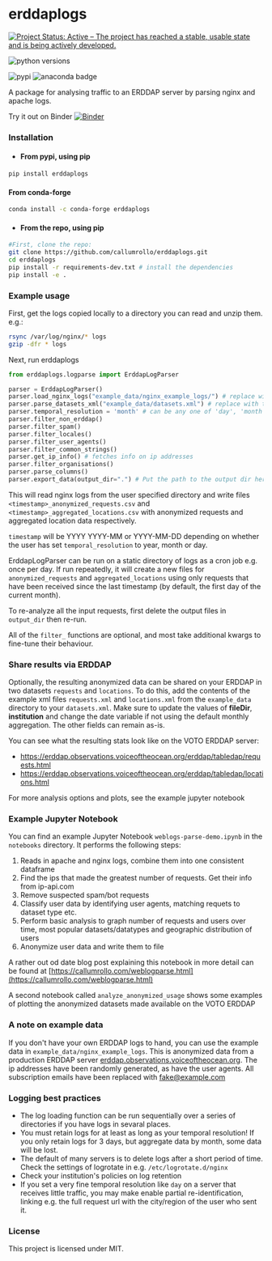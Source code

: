 # erddaplogs

[![Project Status: Active – The project has reached a stable, usable state and is being actively developed.](https://www.repostatus.org/badges/latest/active.svg)](https://www.repostatus.org/#active)

![python versions](https://img.shields.io/pypi/pyversions/erddaplogs.svg)

![pypi](https://badge.fury.io/py/erddaplogs.svg) ![anaconda badge](https://anaconda.org/conda-forge/erddaplogs/badges/version.svg) 


A package for analysing traffic to an ERDDAP server by parsing nginx and apache logs.

Try it out on Binder [![Binder](https://mybinder.org/badge_logo.svg)](https://mybinder.org/v2/gh/callumrollo/erddaplogs/HEAD?labpath=weblogs-parse-demo.ipynb)

### Installation

* #### From pypi, using pip

```sh
pip install erddaplogs
```

#### From conda-forge

```sh
conda install -c conda-forge erddaplogs
```

* #### From the repo, using pip

```sh
#First, clone the repo:
git clone https://github.com/callumrollo/erddaplogs.git
cd erddaplogs
pip install -r requirements-dev.txt # install the dependencies
pip install -e .
```

### Example usage


First, get the logs copied locally to a directory you can read and unzip them. e.g.:

```bash
rsync /var/log/nginx/* logs
gzip -dfr * logs
```
Next, run erddaplogs

```python
from erddaplogs.logparse import ErddapLogParser

parser = ErddapLogParser()
parser.load_nginx_logs("example_data/nginx_example_logs/") # replace with the path to your logs
parser.parse_datasets_xml("example_data/datasets.xml") # replace with the path to your xml, or remove this line
parser.temporal_resolution = 'month' # can be any one of 'day', 'month' or 'year'. Defaults to 'month'
parser.filter_non_erddap()
parser.filter_spam()
parser.filter_locales()
parser.filter_user_agents()
parser.filter_common_strings()
parser.get_ip_info() # fetches info on ip addresses
parser.filter_organisations()
parser.parse_columns()
parser.export_data(output_dir=".") # Put the path to the output dir here. Preferably somewhere your ERDDAP can read
```

This will read nginx logs from the user specified directory and write files `<timestamp>_anonymized_requests.csv` and `<timestamp>_aggregated_locations.csv` with anonymized requests and aggregated location data respectively. 

`timestamp` will be YYYY YYYY-MM or YYYY-MM-DD depending on whether the user has set `temporal_resolution` to year, month or day. 

ErddapLogParser can be run on a static directory of logs as a cron job e.g. once per day. If run repeatedly, it will create a new files for `anonymized_requests` and `aggregated_locations` using only requests that have been received since the last timestamp (by default, the first day of the current month).

To re-analyze all the input requests, first delete the output files in `output_dir` then re-run.

All of the `filter_` functions are optional, and most take additional kwargs to fine-tune their behaviour.

### Share results via ERDDAP

Optionally, the resulting anonymized data can be shared on your ERDDAP in two datasets `requests` and `locations`. To do this, add the contents of the example xml files `requests.xml` and `locations.xml` from the `example_data` directory to your `datasets.xml`. Make sure to update the values of **fileDir**, **institution** and change the date variable if not using the default monthly aggregation. The other fields can remain as-is.

You can see what the resulting stats look like on the VOTO ERDDAP server:

- https://erddap.observations.voiceoftheocean.org/erddap/tabledap/requests.html
- https://erddap.observations.voiceoftheocean.org/erddap/tabledap/locations.html
 
For more analysis options and plots, see the example jupyter notebook

### Example Jupyter Notebook

You can find an example Jupyter Notebook `weblogs-parse-demo.ipynb` in the `notebooks` directory. It performs the following steps:

1. Reads in apache and nginx logs, combine them into one consistent dataframe
2. Find the ips that made the greatest number of requests. Get their info from ip-api.com
3. Remove suspected spam/bot requests
4. Classify user data by identifying user agents, matching requets to dataset type etc.
5. Perform basic analysis to graph number of requests and users over time, most popular datasets/datatypes and geographic distribution of users
6. Anonymize user data and write them to file

A rather out od date blog post explaining this notebook in more detail can be found at [https://callumrollo.com/weblogparse.html](https://callumrollo.com/weblogparse.html)

A second notebook called `analyze_anonymized_usage` shows some examples of plotting the anonymized datasets made available on the VOTO ERDDAP

### A note on example data

If you don't have your own ERDDAP logs to hand, you can use the example data in `example_data/nginx_example_logs`. This is anonymized data from a production ERDDAP server [erddap.observations.voiceoftheocean.org](https://erddap.observations.voiceoftheocean.org/erddap). The ip addresses have been randomly generated, as have the user agents. All subscription emails have been replaced with fake@example.com

### Logging best practices

- The log loading function can be run sequentially over a series of directories if you have logs in sevaral places.
- You must retain logs for at least as long as your temporal resolution! If you only retain logs for 3 days, but aggregate data by month, some data will be lost.
- The default of many servers is to delete logs after a short period of time. Check the settings of logrotate in e.g. `/etc/logrotate.d/nginx`
- Check your institution's policies on log retention
- If you set a very fine temporal resolution like `day` on a server that receives little traffic, you may make enable partial re-identification, linking e.g. the full request url with the city/region of the user who sent it.

### License

This project is licensed under MIT.
